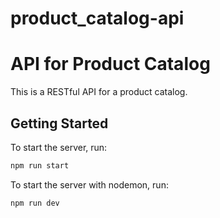 # product_catalog-api
# API for Product Catalog

This is a RESTful API for a product catalog.

## Getting Started

To start the server, run:
```sh
npm run start
```

To start the server with nodemon, run:
```sh
npm run dev
```
